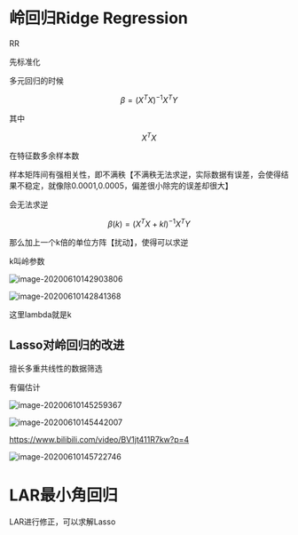 # 岭回归Ridge Regression

RR

先标准化

多元回归的时候

$$\beta = (X^TX)^{-1}X^TY$$

其中

$$X^TX$$

在特征数多余样本数

样本矩阵间有强相关性，即不满秩【不满秩无法求逆，实际数据有误差，会使得结果不稳定，就像除0.0001,0.0005，偏差很小除完的误差却很大】

会无法求逆



$$\beta (k)= (X^TX+kI)^{-1}X^TY$$

那么加上一个k倍的单位方阵【扰动】，使得可以求逆

k叫岭参数

![image-20200610142903806](C:\Users\55012\AppData\Roaming\Typora\typora-user-images\image-20200610142903806.png)



![image-20200610142841368](C:\Users\55012\AppData\Roaming\Typora\typora-user-images\image-20200610142841368.png)

这里lambda就是k



## Lasso对岭回归的改进

擅长多重共线性的数据筛选

有偏估计

![image-20200610145259367](C:\Users\55012\AppData\Roaming\Typora\typora-user-images\image-20200610145259367.png)

![image-20200610145442007](C:\Users\55012\AppData\Roaming\Typora\typora-user-images\image-20200610145442007.png)

https://www.bilibili.com/video/BV1jt411R7kw?p=4

![image-20200610145722746](C:\Users\55012\AppData\Roaming\Typora\typora-user-images\image-20200610145722746.png)





# LAR最小角回归

LAR进行修正，可以求解Lasso



